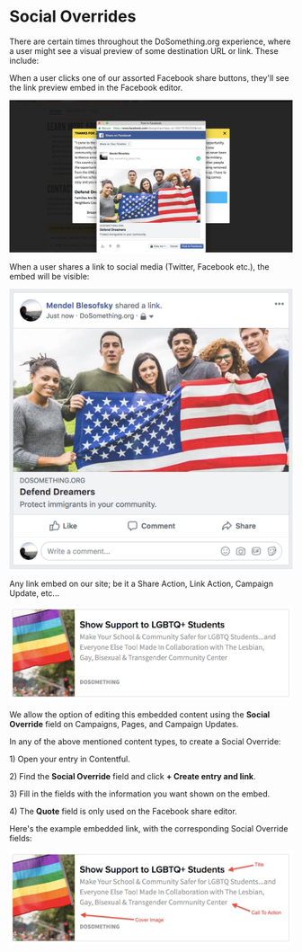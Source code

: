 # Social Overrides

There are certain times throughout the DoSomething.org experience, where a user might see a visual preview of some destination URL or link. These include:

When a user clicks one of our assorted Facebook share buttons, they'll see the link preview embed in the Facebook editor.

![Facebook Share Editor](../.gitbook/assets/facebook-share-editor.png)

When a user shares a link to social media \(Twitter, Facebook etc.\), the embed will be visible:

![Facebook Share Editor](../.gitbook/assets/facebook-share-example.png)

Any link embed on our site; be it a Share Action, Link Action, Campaign Update, etc...

![Social Override](../.gitbook/assets/social-override-example.png)

We allow the option of editing this embedded content using the **Social Override** field on Campaigns, Pages, and Campaign Updates.

In any of the above mentioned content types, to create a Social Override:

1\) Open your entry in Contentful.

2\) Find the **Social Override** field and click **+ Create entry and link**.

3\) Fill in the fields with the information you want shown on the embed.

4\) The **Quote** field is only used on the Facebook share editor.

Here's the example embedded link, with the corresponding Social Override fields:

![Social Override](../.gitbook/assets/social-override-example-arrows.png)

